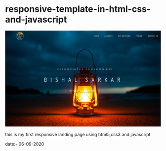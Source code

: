 # responsive-template-in-html-css-and-javascript

![](1.png)

this is my first responsive landing page using html5,css3 and javascript

date:- 06-09-2020
